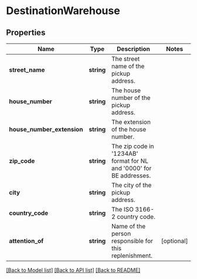 # DestinationWarehouse

## Properties
Name | Type | Description | Notes
------------ | ------------- | ------------- | -------------
**street_name** | **string** | The street name of the pickup address. | 
**house_number** | **string** | The house number of the pickup address. | 
**house_number_extension** | **string** | The extension of the house number. | 
**zip_code** | **string** | The zip code in &#39;1234AB&#39; format for NL and &#39;0000&#39; for BE addresses. | 
**city** | **string** | The city of the pickup address. | 
**country_code** | **string** | The ISO 3166-2 country code. | 
**attention_of** | **string** | Name of the person responsible for this replenishment. | [optional] 

[[Back to Model list]](../README.md#documentation-for-models) [[Back to API list]](../README.md#documentation-for-api-endpoints) [[Back to README]](../README.md)


